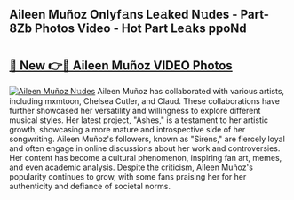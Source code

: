 ## Aileen Muñoz Onlyf𝚊ns Le𝚊ked N𝚞des - Part-8Zb Photos Video - Hot Part Le𝚊ks ppoNd

# <h2><a href="http://ab8526.deff.icu/?id=Aileen+Mu%c3%b1oz">🔗 New 👉🔴 Aileen Muñoz VIDEO Photos</a></h2>

[![Aileen Muñoz N𝚞des](https://i.imgur.com/rIISA9y.gif)](http://ab8526.deff.icu/?id=Aileen+Mu%c3%b1oz)
Aileen Muñoz has collaborated with various artists, including mxmtoon, Chelsea Cutler, and Claud. These collaborations have further showcased her versatility and willingness to explore different musical styles. Her latest project, "Ashes," is a testament to her artistic growth, showcasing a more mature and introspective side of her songwriting. Aileen Muñoz's followers, known as "Sirens," are fiercely loyal and often engage in online discussions about her work and controversies. Her content has become a cultural phenomenon, inspiring fan art, memes, and even academic analysis. Despite the criticism, Aileen Muñoz's popularity continues to grow, with some fans praising her for her authenticity and defiance of societal norms.
